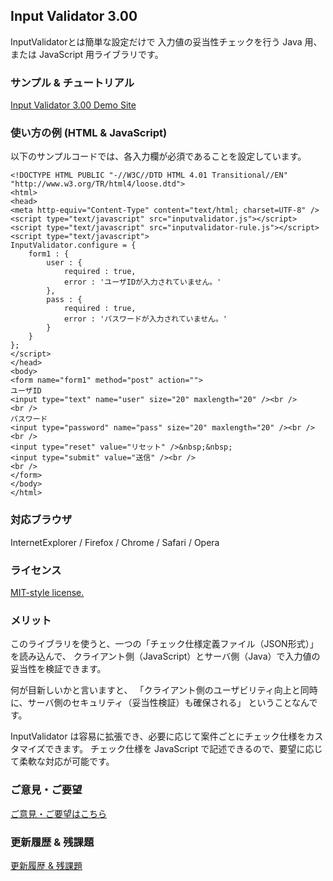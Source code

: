## Input Validator 3.00

InputValidatorとは簡単な設定だけで
入力値の妥当性チェックを行う Java 用、または JavaScript 用ライブラリです。

### サンプル & チュートリアル

 [Input Validator 3.00 Demo Site][1]

### 使い方の例 (HTML & JavaScript)

以下のサンプルコードでは、各入力欄が必須であることを設定しています。

	<!DOCTYPE HTML PUBLIC "-//W3C//DTD HTML 4.01 Transitional//EN" "http://www.w3.org/TR/html4/loose.dtd">
	<html>
	<head>
	<meta http-equiv="Content-Type" content="text/html; charset=UTF-8" />
	<script type="text/javascript" src="inputvalidator.js"></script>
	<script type="text/javascript" src="inputvalidator-rule.js"></script>
	<script type="text/javascript">
	InputValidator.configure = {
		form1 : {
			user : {
				required : true,
				error : 'ユーザIDが入力されていません。'
			},
			pass : {
				required : true,
				error : 'パスワードが入力されていません。'
			}
		}
	};
	</script>
	</head>
	<body>
	<form name="form1" method="post" action="">
	ユーザID
	<input type="text" name="user" size="20" maxlength="20" /><br />
	<br />
	パスワード
	<input type="password" name="pass" size="20" maxlength="20" /><br />
	<br />
	<input type="reset" value="リセット" />&nbsp;&nbsp;
	<input type="submit" value="送信" /><br />
	<br />
	</form>
	</body>
	</html>

### 対応ブラウザ

 InternetExplorer / Firefox / Chrome / Safari / Opera

### ライセンス

 [MIT-style license.][2]

### メリット

このライブラリを使うと、一つの「チェック仕様定義ファイル（JSON形式）」を読み込んで、
クライアント側（JavaScript）とサーバ側（Java）で入力値の妥当性を検証できます。

何が目新しいかと言いますと、
「クライアント側のユーザビリティ向上と同時に、サーバ側のセキュリティ（妥当性検証）も確保される」
ということなんです。

InputValidator は容易に拡張でき、必要に応じて案件ごとにチェック仕様をカスタマイズできます。
チェック仕様を JavaScript で記述できるので、要望に応じて柔軟な対応が可能です。

### ご意見・ご要望

 [ご意見・ご要望はこちら][4]

### 更新履歴 & 残課題

 [更新履歴 & 残課題][3]

###

 [1]: http://inputvalidator.appspot.com/
 [2]: http://inputvalidator.appspot.com/license.txt
 [3]: http://inputvalidator.appspot.com/changes.txt
 [4]: https://github.com/dyamanak/InputValidator/issues

